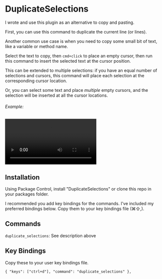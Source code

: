DuplicateSelections
===================

I wrote and use this plugin as an alternative to copy and pasting.

First, you can use this command to duplicate the current line (or lines).

Another common use case is when you need to copy some small bit of text, like a variable or method name.

Select the text to copy, then `cmd+click` to place an empty cursor, then run this command to insert the selected text at the cursor position.

This can be extended to multiple selections: if you have an equal number of selections and cursors, this command will place each selection at the corresponding cursor location.

Or, you can select some text and place *multiple* empty cursors, and the selection will be inserted at all the cursor locations.

###### Example:
<video src="https://github.com/colinta/SublimeDuplicateSelections/raw/master/example.mp4">[Example.mp4](https://github.com/colinta/SublimeDuplicateSelections/raw/master/example.mp4)</video>

Installation
------------

Using Package Control, install "DuplicateSelections" or clone this repo in your packages folder.

I recommended you add key bindings for the commands. I've included my preferred bindings below.
Copy them to your key bindings file (⌘⇧,).

Commands
--------

`duplicate_selections`: See description above

Key Bindings
------------

Copy these to your user key bindings file.

<!-- keybindings start -->
    { "keys": ["ctrl+d"], "command": "duplicate_selections" },
<!-- keybindings stop -->
